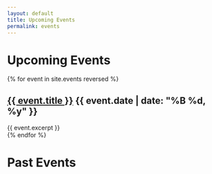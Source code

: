 ```yaml
---
layout: default
title: Upcoming Events
permalink: events
---
```


<div id="events">
	<div id="upcoming" class="no-hidden">
		<h1 class="center">Upcoming Events</h1>
		{% for event in site.events reversed %}
			<div class="event-excerpt" data-date="{{ event.date }}">
				<h2 class="event-title">
					<a href="{{ event.url }}">{{ event.title }}</a>
					<span>{{ event.date | date: "%B %d, %y" }}</span>
				</h2>
				{{ event.excerpt }}
				<div class="divider"></div>
			</div>
		{% endfor %}
	</div>
	<div id="past" class="hidden">
		<h1 class="center">Past Events</h1>
	</div>
</div>

<script type="text/javascript">
	document.addEventListener('DOMContentLoaded', function() {
		const now = new Date();
		const eventExcerpts = document.querySelectorAll('.event-excerpt');
		const eventsDiv = document.getElementById('events');
		const upcomingDiv = document.getElementById('upcoming');
		const pastDiv = document.getElementById('past');
		const upcomingHeader = upcomingDiv.querySelector('h1');
		const pastHeader = pastDiv.querySelector('h1');

		// Move past events to the pastDiv and hide ticket buttons
		let pastCount = 0;
		eventExcerpts.forEach(function(excerpt) {
			const dateStr = excerpt.getAttribute('data-date');
			if (!dateStr) return;
			const eventDate = new Date(dateStr);
			if (eventDate < now) {
				pastDiv.appendChild(excerpt);
				excerpt.querySelectorAll('.tickets-btn').forEach(btn => btn.classList.add('hidden'));
				pastCount++;
			}
		});

		// Show only the 3 most recent past events, remove the rest
		const pastEvents = pastDiv.querySelectorAll('.event-excerpt');
		if (pastEvents.length > 3) {
			for (let i = 3; i < pastEvents.length; i++) {
				pastEvents[i].parentNode.removeChild(pastEvents[i]);
			}
		}
		// Unhide the pastDiv if there are any past events
		if (pastCount > 0) {
			pastDiv.classList.remove('hidden');
		}

		// Unhide the upcomingDiv
		if (upcomingDiv) {
			upcomingDiv.classList.remove('hidden');
		}

		// Check if there are any upcoming events
		const upcomingEvents = Array.from(upcomingDiv.querySelectorAll('.event-excerpt')).filter(function(excerpt) {
			const dateStr = excerpt.getAttribute('data-date');
			if (!dateStr) return false;
			const eventDate = new Date(dateStr);
			return eventDate >= now;
		});

		// If no upcoming events, display a message
		if (upcomingEvents.length === 0 && upcomingDiv) {
			const noEventsMsg = document.createElement('p');
			noEventsMsg.textContent = 'There are no planned upcoming events at this time. Please check back soon!';
			upcomingDiv.insertBefore(noEventsMsg, upcomingHeader.nextSibling);
		}
	});
</script>
